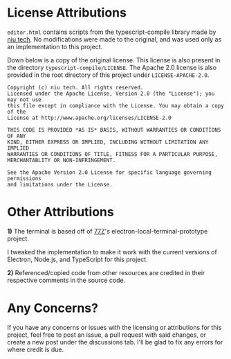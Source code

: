 # License Attributions

`editor.html` contains scripts from the typescript-compile library made by [niu tech](https://github.com/niutech/typescript-compile). No modifications were made to the original, and was used only as an implementation to this project.

Down below is a copy of the original license. This license is also present in the directory `typescript-compile/LICENSE`. The Apache 2.0 license is also provided in the root directory of this project under `LICENSE-APACHE-2.0`.

```
Copyright (c) niu tech. All rights reserved. 
Licensed under the Apache License, Version 2.0 (the "License"); you may not use
this file except in compliance with the License. You may obtain a copy of the
License at http://www.apache.org/licenses/LICENSE-2.0 
 
THIS CODE IS PROVIDED *AS IS* BASIS, WITHOUT WARRANTIES OR CONDITIONS OF ANY
KIND, EITHER EXPRESS OR IMPLIED, INCLUDING WITHOUT LIMITATION ANY IMPLIED
WARRANTIES OR CONDITIONS OF TITLE, FITNESS FOR A PARTICULAR PURPOSE, 
MERCHANTABLITY OR NON-INFRINGEMENT. 
 
See the Apache Version 2.0 License for specific language governing permissions
and limitations under the License.
```

# Other Attributions

**1)** The terminal is based off of [77Z](https://github.com/77Z/electron-local-terminal-prototype)'s electron-local-terminal-prototype project.

I tweaked the implementation to make it work with the current versions of Electron, Node.js, and TypeScript for this project.

**2)** Referenced/copied code from other resources are credited in their respective comments in the source code.

# Any Concerns?

If you have any concerns or issues with the licensing or attributions for this project, feel free to post an issue, a pull request with said changes, or create a new post under the discussions tab. I'll be glad to fix any errors for where credit is due.
